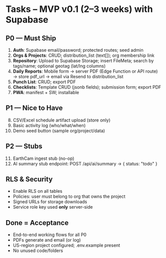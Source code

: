 # Tasks – MVP v0.1 (2–3 weeks) with Supabase

## P0 — Must Ship
1) **Auth**: Supabase email/password; protected routes; seed admin
2) **Orgs & Projects**: CRUD; distribution_list (text[]); org membership link
3) **Repository**: Upload to Supabase Storage; insert FileMeta; search by tags/name; optional geotag (lat/lng columns)
4) **Daily Reports**: Mobile form → server PDF (Edge Function or API route) → store pdf_url → email via Resend to distribution_list
5) **Punch List**: CRUD; export PDF
6) **Checklists**: Template CRUD (jsonb fields); submission form; export PDF
7) **PWA**: manifest + SW; installable

## P1 — Nice to Have
8) CSV/Excel schedule artifact upload (store only)
9) Basic activity log (who/what/when)
10) Demo seed button (sample org/project/data)

## P2 — Stubs
11) EarthCam ingest stub (no-op)
12) AI summary stub endpoint: POST /api/ai/summary → { status: "todo" }

## RLS & Security
- Enable RLS on all tables
- Policies: user must belong to org that owns the project
- Signed URLs for storage downloads
- Service role key used **only** server-side

## Done = Acceptance
- End-to-end working flows for all P0
- PDFs generate and email (or log)
- US-region project configured; .env.example present
- No unused code/folders